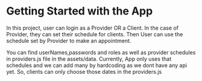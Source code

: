 # Getting Started with the App

In this project, user can login as a Provider OR a Client.
In the case of Provider, they can set their schedule for clients.
Then User can use the schedule set by Provider to make an appointment.

You can find userNames,passwords and roles as well as provider schedules in providers.js file in the assets/data.
Currently, App only uses that schedules and we can add many by hardcoding as we dont have any api yet.
So, clients can only choose those dates in the providers.js
